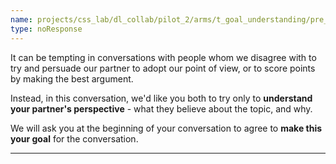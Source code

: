 ```yaml
---
name: projects/css_lab/dl_collab/pilot_2/arms/t_goal_understanding/pre_B.md
type: noResponse
---
```


It can be tempting in conversations with people whom we disagree with to try and persuade our partner to adopt our point of view, or to score points by making the best argument.

Instead, in this conversation, we'd like you both to try only to **understand your partner's perspective** - what they believe about the topic, and why.

We will ask you at the beginning of your conversation to agree to **make this your goal** for the conversation.

---
